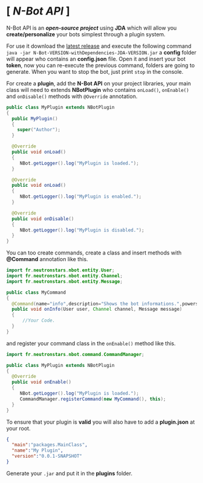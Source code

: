 # __**[** *N-Bot API* **]**__

N-Bot API is an __*open-source project*__ using **JDA** which will allow you **create/personalize** your bots simplest through a plugin system.

For use it download the [latest release](https://github.com/NeutronStars/N-Bot/releases) and execute the following command `java -jar N-Bot-VERSION-withDependencies-JDA-VERSION.jar` a **config** folder will appear who contains an **config.json** file. Open it and insert your bot **token**, now you can re-execute the previous command, folders are going to generate. When you want to stop the bot, just print `stop` in the console.

For create a **plugin**, add the **N-Bot API** on your project libraries, your main class will need to extends **NBotPlugin** who contains `onLoad()`, `onEnable()` and `onDisable()` methods with `@Override` annotation.

```java
public class MyPlugin extends NBotPlugin
{
  public MyPlugin()
  {
    super("Author");
  }

  @Override
  public void onLoad()
  {
     NBot.getLogger().log("MyPlugin is loaded.");
  }

  @Override
  public void onLoad()
  {
     NBot.getLogger().log("MyPlugin is enabled.");
  }

  @Override
  public void onDisable()
  {
     NBot.getLogger().log("MyPlugin is disabled.");
  }
}
```

You can too create commands, create a class and insert methods with **@Command** annotation like this.

```java
import fr.neutronstars.nbot.entity.User;
import fr.neutronstars.nbot.entity.Channel;
import fr.neutronstars.nbot.entity.Message;

public class MyCommand
{
  @Command(name="info",description="Shows the bot informations.",powers=10)
  public void onInfo(User user, Channel channel, Message message)
  {
      //Your Code.
  }
}
```

and register your command class in the `onEnable()` method like this.

```java
import fr.neutronstars.nbot.command.CommandManager;

public class MyPlugin extends NBotPlugin
{
  @Override
  public void onEnable()
  {
     NBot.getLogger().log("MyPlugin is loaded.");
     CommandManager.registerCommand(new MyCommand(), this);
  }
}
```

To ensure that your plugin is **valid** you will also have to add a **plugin.json** at your root.

```json
{
  "main":"packages.MainClass",
  "name":"My Plugin",
  "version":"0.0.1-SNAPSHOT"
}
```

Generate your `.jar` and put it in the **plugins** folder.